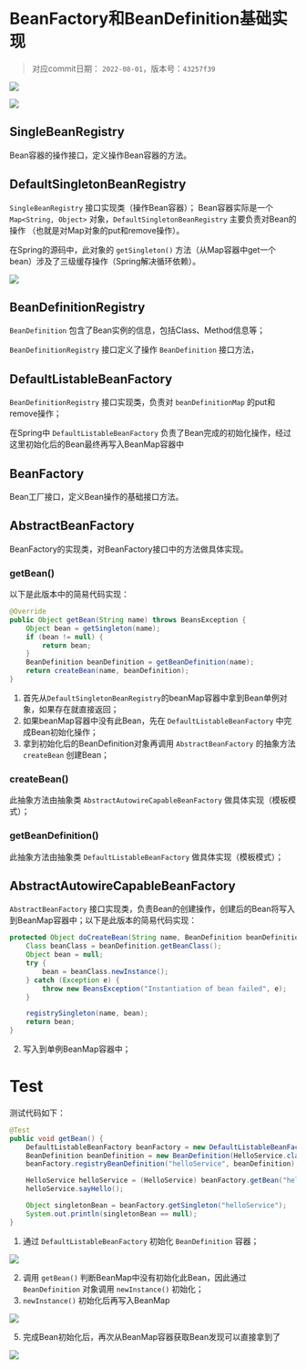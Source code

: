 
# BeanFactory和BeanDefinition基础实现

> 对应commit日期： `2022-08-01`，版本号：`43257f39`

![](imgs/MIK-Jq83Ca.png)

![](imgs/MIK-1tIhE6.png)

## SingleBeanRegistry<interface>

Bean容器的操作接口，定义操作Bean容器的方法。

## DefaultSingletonBeanRegistry

`SingleBeanRegistry` 接口实现类（操作Bean容器）；
Bean容器实际是一个 `Map<String, Object>` 对象，`DefaultSingletonBeanRegistry` 主要负责对Bean的操作
（也就是对Map对象的put和remove操作）。

在Spring的源码中，此对象的 `getSingleton()` 方法（从Map容器中get一个bean）涉及了三级缓存操作（Spring解决循环依赖）。

![](imgs/MIK-SnembD.png)

## BeanDefinitionRegistry<interface>

`BeanDefinition` 包含了Bean实例的信息，包括Class、Method信息等；

`BeanDefinitionRegistry` 接口定义了操作 `BeanDefinition` 接口方法，

## DefaultListableBeanFactory

`BeanDefinitionRegistry` 接口实现类，负责对 `beanDefinitionMap` 的put和remove操作；

在Spring中 `DefaultListableBeanFactory` 负责了Bean完成的初始化操作，经过这里初始化后的Bean最终再写入BeanMap容器中

## BeanFactory<interface>

Bean工厂接口，定义Bean操作的基础接口方法。

## AbstractBeanFactory

BeanFactory的实现类，对BeanFactory接口中的方法做具体实现。

### getBean()

以下是此版本中的简易代码实现：

```java
@Override
public Object getBean(String name) throws BeansException {
    Object bean = getSingleton(name);
    if (bean != null) {
        return bean;
    }
    BeanDefinition beanDefinition = getBeanDefinition(name);
    return createBean(name, beanDefinition);
}
```

1. 首先从`DefaultSingletonBeanRegistry`的beanMap容器中拿到Bean单例对象，如果存在就直接返回；
2. 如果beanMap容器中没有此Bean，先在 `DefaultListableBeanFactory` 中完成Bean初始化操作；
3. 拿到初始化后的BeanDefinition对象再调用 `AbstractBeanFactory` 的抽象方法 `createBean` 创建Bean；

### createBean() 

此抽象方法由抽象类 `AbstractAutowireCapableBeanFactory` 做具体实现（模板模式）；

### getBeanDefinition()

此抽象方法由抽象类 `DefaultListableBeanFactory` 做具体实现（模板模式）；

## AbstractAutowireCapableBeanFactory

`AbstractBeanFactory` 接口实现类，负责Bean的创建操作，创建后的Bean将写入到BeanMap容器中；以下是此版本的简易代码实现：

```java
protected Object doCreateBean(String name, BeanDefinition beanDefinition) {
    Class beanClass = beanDefinition.getBeanClass();
    Object bean = null;
    try {
        bean = beanClass.newInstance();
    } catch (Exception e) {
        throw new BeansException("Instantiation of bean failed", e);
    }

    registrySingleton(name, bean);
    return bean;
}
```


2. 写入到单例BeanMap容器中；

# Test

测试代码如下：

```java
@Test
public void getBean() {
    DefaultListableBeanFactory beanFactory = new DefaultListableBeanFactory();
    BeanDefinition beanDefinition = new BeanDefinition(HelloService.class);
    beanFactory.registryBeanDefinition("helloService", beanDefinition);

    HelloService helloService = (HelloService) beanFactory.getBean("helloService");
    helloService.sayHello();

    Object singletonBean = beanFactory.getSingleton("helloService");
    System.out.println(singletonBean == null);
}
```

1. 通过 `DefaultListableBeanFactory` 初始化 `BeanDefinition` 容器；

![](imgs/MIK-hSf5g0.png)

2. 调用 `getBean()` 判断BeanMap中没有初始化此Bean，因此通过 `BeanDefinition` 对象调用 `newInstance()` 初始化；
3. `newInstance()` 初始化后再写入BeanMap

![](imgs/MIK-RascOE.png)

5. 完成Bean初始化后，再次从BeanMap容器获取Bean发现可以直接拿到了

![](imgs/MIK-sjJPJc.png)



